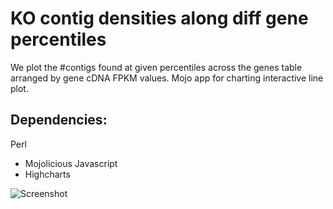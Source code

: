 KO contig densities along diff gene percentiles
====

We plot the #contigs found at given percentiles across the genes table arranged by gene cDNA FPKM values.
Mojo app for charting interactive line plot.

## Dependencies:

Perl
* Mojolicious
Javascript
* Highcharts

![Screenshot](“assets/screenshot.png”)

